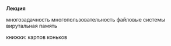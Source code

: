 ****Лекция****


многозадачность
многопользовательность
файловые системы
вирутальная память


книжки:
карпов коньков 